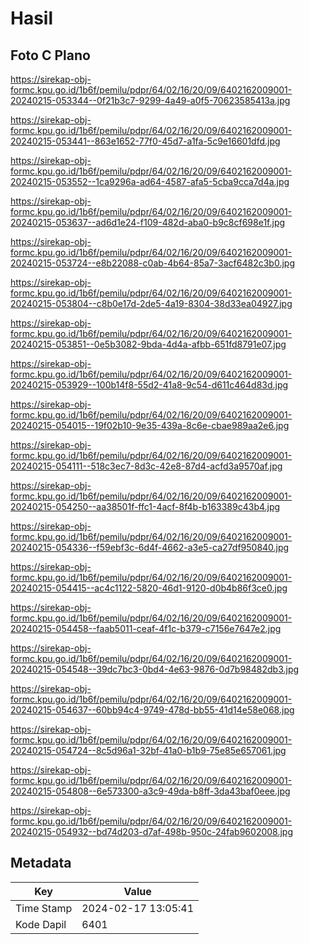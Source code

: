 # Hasil

## Foto C Plano

https://sirekap-obj-formc.kpu.go.id/1b6f/pemilu/pdpr/64/02/16/20/09/6402162009001-20240215-053344--0f21b3c7-9299-4a49-a0f5-70623585413a.jpg

https://sirekap-obj-formc.kpu.go.id/1b6f/pemilu/pdpr/64/02/16/20/09/6402162009001-20240215-053441--863e1652-77f0-45d7-a1fa-5c9e16601dfd.jpg

https://sirekap-obj-formc.kpu.go.id/1b6f/pemilu/pdpr/64/02/16/20/09/6402162009001-20240215-053552--1ca9296a-ad64-4587-afa5-5cba9cca7d4a.jpg

https://sirekap-obj-formc.kpu.go.id/1b6f/pemilu/pdpr/64/02/16/20/09/6402162009001-20240215-053637--ad6d1e24-f109-482d-aba0-b9c8cf698e1f.jpg

https://sirekap-obj-formc.kpu.go.id/1b6f/pemilu/pdpr/64/02/16/20/09/6402162009001-20240215-053724--e8b22088-c0ab-4b64-85a7-3acf6482c3b0.jpg

https://sirekap-obj-formc.kpu.go.id/1b6f/pemilu/pdpr/64/02/16/20/09/6402162009001-20240215-053804--c8b0e17d-2de5-4a19-8304-38d33ea04927.jpg

https://sirekap-obj-formc.kpu.go.id/1b6f/pemilu/pdpr/64/02/16/20/09/6402162009001-20240215-053851--0e5b3082-9bda-4d4a-afbb-651fd8791e07.jpg

https://sirekap-obj-formc.kpu.go.id/1b6f/pemilu/pdpr/64/02/16/20/09/6402162009001-20240215-053929--100b14f8-55d2-41a8-9c54-d611c464d83d.jpg

https://sirekap-obj-formc.kpu.go.id/1b6f/pemilu/pdpr/64/02/16/20/09/6402162009001-20240215-054015--19f02b10-9e35-439a-8c6e-cbae989aa2e6.jpg

https://sirekap-obj-formc.kpu.go.id/1b6f/pemilu/pdpr/64/02/16/20/09/6402162009001-20240215-054111--518c3ec7-8d3c-42e8-87d4-acfd3a9570af.jpg

https://sirekap-obj-formc.kpu.go.id/1b6f/pemilu/pdpr/64/02/16/20/09/6402162009001-20240215-054250--aa38501f-ffc1-4acf-8f4b-b163389c43b4.jpg

https://sirekap-obj-formc.kpu.go.id/1b6f/pemilu/pdpr/64/02/16/20/09/6402162009001-20240215-054336--f59ebf3c-6d4f-4662-a3e5-ca27df950840.jpg

https://sirekap-obj-formc.kpu.go.id/1b6f/pemilu/pdpr/64/02/16/20/09/6402162009001-20240215-054415--ac4c1122-5820-46d1-9120-d0b4b86f3ce0.jpg

https://sirekap-obj-formc.kpu.go.id/1b6f/pemilu/pdpr/64/02/16/20/09/6402162009001-20240215-054458--faab5011-ceaf-4f1c-b379-c7156e7647e2.jpg

https://sirekap-obj-formc.kpu.go.id/1b6f/pemilu/pdpr/64/02/16/20/09/6402162009001-20240215-054548--39dc7bc3-0bd4-4e63-9876-0d7b98482db3.jpg

https://sirekap-obj-formc.kpu.go.id/1b6f/pemilu/pdpr/64/02/16/20/09/6402162009001-20240215-054637--60bb94c4-9749-478d-bb55-41d14e58e068.jpg

https://sirekap-obj-formc.kpu.go.id/1b6f/pemilu/pdpr/64/02/16/20/09/6402162009001-20240215-054724--8c5d96a1-32bf-41a0-b1b9-75e85e657061.jpg

https://sirekap-obj-formc.kpu.go.id/1b6f/pemilu/pdpr/64/02/16/20/09/6402162009001-20240215-054808--6e573300-a3c9-49da-b8ff-3da43baf0eee.jpg

https://sirekap-obj-formc.kpu.go.id/1b6f/pemilu/pdpr/64/02/16/20/09/6402162009001-20240215-054932--bd74d203-d7af-498b-950c-24fab9602008.jpg


## Metadata

| Key        | Value               |
| ---------- | ------------------- |
| Time Stamp | 2024-02-17 13:05:41 |
| Kode Dapil | 6401                |



